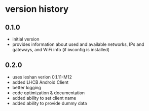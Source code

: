 # version history

## 0.1.0
* initial version
* provides information about used and available networks, IPs and gateways, and WiFi info (if iwconfig is installed)

## 0.2.0
* uses leshan verion 0.1.11-M12
* added LHCB Android Client
* better logging
* code optimization & documentation
* added ability to set client name
* added ability to provide dummy data